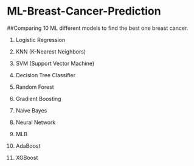 # ML-Breast-Cancer-Prediction
##Comparing 10 ML different models to find the best one breast cancer.

1) Logistic Regression

2) KNN (K-Nearest Neighbors)

3) SVM (Support Vector Machine)

4) Decision Tree Classifier

5) Random Forest

6) Gradient Boosting

6) Naive Bayes

7) Neural Network

8) MLB

9) AdaBoost

10) XGBoost




